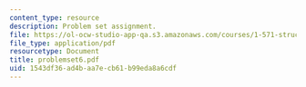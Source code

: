 ```yaml
---
content_type: resource
description: Problem set assignment.
file: https://ol-ocw-studio-app-qa.s3.amazonaws.com/courses/1-571-structural-analysis-and-control-spring-2004/1543df36ad4baa7ecb61b99eda8a6cdf_problemset6.pdf
file_type: application/pdf
resourcetype: Document
title: problemset6.pdf
uid: 1543df36-ad4b-aa7e-cb61-b99eda8a6cdf
---
```

